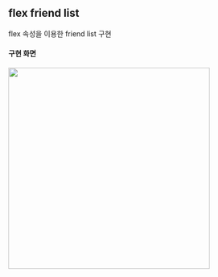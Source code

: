 flex friend list
------
flex 속성을 이용한 friend list 구현

#### 구현 화면
<img src="https://user-images.githubusercontent.com/62641007/113668199-daaab180-96ec-11eb-82c9-91641eb8038a.png"  width="400px" height="auto">
